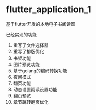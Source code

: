 # flutter_application_1

基于flutter开发的本地电子书阅读器


已经实现的功能 
1. 重写了文件选择器
2. 重写了排版优化
3. 书架功能
4. 图片预览功能
5. 基于golang的编码转换功能
6. 夜间模式
7. 翻页功能
8. 动态设置阅读设置功能
9. 翻页预览
10. 章节跳转翻页优化

